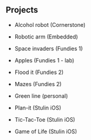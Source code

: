 ## Projects


* Alcohol robot (Cornerstone)

* Robotic arm (Embedded)

* Space invaders (Fundies 1)

* Apples (Fundies 1 - lab)

* Flood it (Fundies 2)

* Mazes (Fundies 2)

* Green line (personal)

* Plan-it (Stulin iOS)

* Tic-Tac-Toe (Stulin iOS)

* Game of Life (Stulin iOS)

